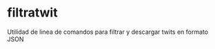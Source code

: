 filtratwit
==========

Utilidad de linea de comandos para filtrar y descargar twits en formato JSON

